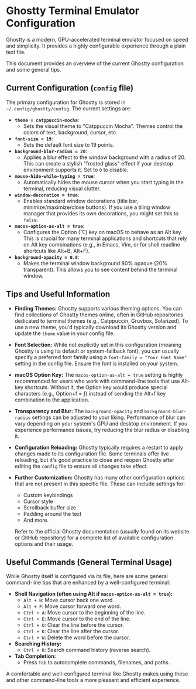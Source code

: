 # Ghostty Terminal Emulator Configuration

Ghostty is a modern, GPU-accelerated terminal emulator focused on speed and simplicity. It provides a highly configurable experience through a plain text file.

This document provides an overview of the current Ghostty configuration and some general tips.

## Current Configuration (`config` file)

The primary configuration for Ghostty is stored in `~/.config/ghostty/config`. The current settings are:

*   **`theme = catppuccin-mocha`**:
    *   Sets the visual theme to "Catppuccin Mocha". Themes control the colors of text, background, cursor, etc.
*   **`font-size = 19`**:
    *   Sets the default font size to 19 points.
*   **`background-blur-radius = 20`**:
    *   Applies a blur effect to the window background with a radius of 20. This can create a stylish "frosted glass" effect if your desktop environment supports it. Set to `0` to disable.
*   **`mouse-hide-while-typing = true`**:
    *   Automatically hides the mouse cursor when you start typing in the terminal, reducing visual clutter.
*   **`window-decoration = true`**:
    *   Enables standard window decorations (title bar, minimize/maximize/close buttons). If you use a tiling window manager that provides its own decorations, you might set this to `false`.
*   **`macos-option-as-alt = true`**:
    *   Configures the Option (⌥) key on macOS to behave as an Alt key. This is crucial for many terminal applications and shortcuts that rely on Alt key combinations (e.g., in Emacs, Vim, or for shell readline shortcuts like Alt+B, Alt+F).
*   **`background-opacity = 0.8`**:
    *   Makes the terminal window background 80% opaque (20% transparent). This allows you to see content behind the terminal window.

## Tips and Useful Information

*   **Finding Themes:** Ghostty supports various theming options. You can find collections of Ghostty themes online, often in GitHub repositories dedicated to terminal themes (e.g., Catppuccin, Gruvbox, Solarized). To use a new theme, you'd typically download its Ghostty version and update the `theme` value in your config file.
*   **Font Selection:** While not explicitly set in this configuration (meaning Ghostty is using its default or system-fallback font), you can usually specify a preferred font family using a `font-family = "Your Font Name"` setting in the config file. Ensure the font is installed on your system.
*   **macOS Option Key:** The `macos-option-as-alt = true` setting is highly recommended for users who work with command-line tools that use Alt-key shortcuts. Without it, the Option key would produce special characters (e.g., Option+f = ƒ) instead of sending the Alt+f key combination to the application.
*   **Transparency and Blur:** The `background-opacity` and `background-blur-radius` settings can be adjusted to your liking. Performance of blur can vary depending on your system's GPU and desktop environment. If you experience performance issues, try reducing the blur radius or disabling it.
*   **Configuration Reloading:** Ghostty typically requires a restart to apply changes made to its configuration file. Some terminals offer live reloading, but it's good practice to close and reopen Ghostty after editing the `config` file to ensure all changes take effect.
*   **Further Customization:** Ghostty has many other configuration options that are not present in this specific file. These can include settings for:
    *   Custom keybindings
    *   Cursor style
    *   Scrollback buffer size
    *   Padding around the text
    *   And more.

    Refer to the official Ghostty documentation (usually found on its website or GitHub repository) for a complete list of available configuration options and their usage.

## Useful Commands (General Terminal Usage)

While Ghostty itself is configured via its file, here are some general command-line tips that are enhanced by a well-configured terminal:

*   **Shell Navigation (often using Alt if `macos-option-as-alt = true`):**
    *   `Alt + B`: Move cursor back one word.
    *   `Alt + F`: Move cursor forward one word.
    *   `Ctrl + A`: Move cursor to the beginning of the line.
    *   `Ctrl + E`: Move cursor to the end of the line.
    *   `Ctrl + U`: Clear the line before the cursor.
    *   `Ctrl + K`: Clear the line after the cursor.
    *   `Ctrl + W`: Delete the word before the cursor.
*   **Searching History:**
    *   `Ctrl + R`: Search command history (reverse search).
*   **Tab Completion:**
    *   Press `Tab` to autocomplete commands, filenames, and paths.

A comfortable and well-configured terminal like Ghostty makes using these and other command-line tools a more pleasant and efficient experience.
